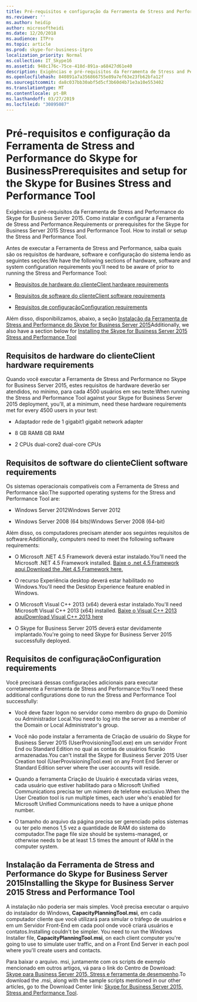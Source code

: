 ```yaml
---
title: Pré-requisitos e configuração da Ferramenta de Stress and Performance do Skype for Business
ms.reviewer: ''
ms.author: heidip
author: microsoftheidi
ms.date: 12/20/2018
ms.audience: ITPro
ms.topic: article
ms.prod: skype-for-business-itpro
localization_priority: Normal
ms.collection: IT_Skype16
ms.assetid: 948c176c-75ce-418d-891a-a68427d61e40
description: Exigências e pré-requisitos da Ferramenta de Stress and Performance do Skype for Business Server 2015. Como instalar e configurar a Ferramenta de Stress and Performance.
ms.openlocfilehash: 840891a7a356866755e89a7ef63e23fb62bfa12f
ms.sourcegitcommit: da8c037bb30abf5d5cf3b60d4b71e3a10e553402
ms.translationtype: MT
ms.contentlocale: pt-BR
ms.lasthandoff: 03/27/2019
ms.locfileid: "30895087"
---
```

# <a name="prerequisites-and-setup-for-the-skype-for-busines-stress-and-performance-tool"></a><span data-ttu-id="29ad9-104">Pré-requisitos e configuração da Ferramenta de Stress and Performance do Skype for Business</span><span class="sxs-lookup"><span data-stu-id="29ad9-104">Prerequisites and setup for the Skype for Busines Stress and Performance Tool</span></span>
 
<span data-ttu-id="29ad9-p102">Exigências e pré-requisitos da Ferramenta de Stress and Performance do Skype for Business Server 2015. Como instalar e configurar a Ferramenta de Stress and Performance.</span><span class="sxs-lookup"><span data-stu-id="29ad9-p102">Requirements or prerequisites for the Skype for Business Server 2015 Stress and Performance Tool. How to install or setup the Stress and Performance Tool.</span></span>
  
<span data-ttu-id="29ad9-107">Antes de executar a Ferramenta de Stress and Performance, saiba quais são os requisitos de hardware, software e configuração do sistema lendo as seguintes seções:</span><span class="sxs-lookup"><span data-stu-id="29ad9-107">We have the following sections of hardware, software and system configuration requirements you'll need to be aware of prior to running the Stress and Performance Tool:</span></span>
  
- [<span data-ttu-id="29ad9-108">Requisitos de hardware do cliente</span><span class="sxs-lookup"><span data-stu-id="29ad9-108">Client hardware requirements</span></span>](prerequisites-and-setup.md#ClientHardwareReqs)
    
- [<span data-ttu-id="29ad9-109">Requisitos de software do cliente</span><span class="sxs-lookup"><span data-stu-id="29ad9-109">Client software requirements</span></span>](prerequisites-and-setup.md#ClientSoftwareReqs)
    
- [<span data-ttu-id="29ad9-110">Requisitos de configuração</span><span class="sxs-lookup"><span data-stu-id="29ad9-110">Configuration requirements</span></span>](prerequisites-and-setup.md#ConfigReqs)
    
<span data-ttu-id="29ad9-111">Além disso, disponibilizamos, abaixo, a seção [Instalação da Ferramenta de Stress and Performance do Skype for Business Server 2015](prerequisites-and-setup.md#Installing)</span><span class="sxs-lookup"><span data-stu-id="29ad9-111">Additionally, we also have a section below for [Installing the Skype for Business Server 2015 Stress and Performance Tool](prerequisites-and-setup.md#Installing)</span></span>
  
## <a name="client-hardware-requirements"></a><span data-ttu-id="29ad9-112">Requisitos de hardware do cliente</span><span class="sxs-lookup"><span data-stu-id="29ad9-112">Client hardware requirements</span></span>
<span data-ttu-id="29ad9-113"><a name="ClientHardwareReqs"> </a></span><span class="sxs-lookup"><span data-stu-id="29ad9-113"></span></span>

<span data-ttu-id="29ad9-114">Quando você executar a Ferramenta de Stress and Performance no Skype for Business Server 2015, estes requisitos de hardware deverão ser atendidos, no mínimo, para cada 4500 usuários em seu teste:</span><span class="sxs-lookup"><span data-stu-id="29ad9-114">When running the Stress and Performance Tool against your Skype for Business Server 2015 deployment, you'll, at a minimum, need these hardware requirements met for every 4500 users in your test:</span></span>
  
- <span data-ttu-id="29ad9-115">Adaptador rede de 1 gigabit</span><span class="sxs-lookup"><span data-stu-id="29ad9-115">1 gigabit network adapter</span></span>
    
- <span data-ttu-id="29ad9-116">8 GB RAM</span><span class="sxs-lookup"><span data-stu-id="29ad9-116">8 GB RAM</span></span>
    
- <span data-ttu-id="29ad9-117">2 CPUs dual-core</span><span class="sxs-lookup"><span data-stu-id="29ad9-117">2 dual-core CPUs</span></span>
    
## <a name="client-software-requirements"></a><span data-ttu-id="29ad9-118">Requisitos de software do cliente</span><span class="sxs-lookup"><span data-stu-id="29ad9-118">Client software requirements</span></span>
<span data-ttu-id="29ad9-119"><a name="ClientSoftwareReqs"> </a></span><span class="sxs-lookup"><span data-stu-id="29ad9-119"></span></span>

<span data-ttu-id="29ad9-120">Os sistemas operacionais compatíveis com a Ferramenta de Stress and Performance são:</span><span class="sxs-lookup"><span data-stu-id="29ad9-120">The supported operating systems for the Stress and Performance Tool are:</span></span>
  
- <span data-ttu-id="29ad9-121">Windows Server 2012</span><span class="sxs-lookup"><span data-stu-id="29ad9-121">Windows Server 2012</span></span>
    
- <span data-ttu-id="29ad9-122">Windows Server 2008 (64 bits)</span><span class="sxs-lookup"><span data-stu-id="29ad9-122">Windows Server 2008 (64-bit)</span></span>
    
<span data-ttu-id="29ad9-123">Além disso, os computadores precisam atender aos seguintes requisitos de software:</span><span class="sxs-lookup"><span data-stu-id="29ad9-123">Additionally, computers need to meet the following software requirements:</span></span>
  
- <span data-ttu-id="29ad9-124">O Microsoft .NET 4.5 Framework deverá estar instalado.</span><span class="sxs-lookup"><span data-stu-id="29ad9-124">You'll need the Microsoft .NET 4.5 Framework installed.</span></span> [<span data-ttu-id="29ad9-125">Baixe o .net 4.5 Framework aqui.</span><span class="sxs-lookup"><span data-stu-id="29ad9-125">Download the .Net 4.5 Framework here.</span></span>](https://www.microsoft.com/en-us/download/details.aspx?id=30653)
    
- <span data-ttu-id="29ad9-126">O recurso Experiência desktop deverá estar habilitado no Windows.</span><span class="sxs-lookup"><span data-stu-id="29ad9-126">You'll need the Desktop Experience feature enabled in Windows.</span></span>
    
- <span data-ttu-id="29ad9-127">O Microsoft Visual C++ 2013 (x64) deverá estar instalado.</span><span class="sxs-lookup"><span data-stu-id="29ad9-127">You'll need Microsoft Visual C++ 2013 (x64) installed.</span></span> [<span data-ttu-id="29ad9-128">Baixe o Visual C++ 2013 aqui</span><span class="sxs-lookup"><span data-stu-id="29ad9-128">Download Visual C++ 2013 here</span></span>](https://www.microsoft.com/en-us/download/details.aspx?id=40784)
    
- <span data-ttu-id="29ad9-129">O Skype for Business Server 2015 deverá estar devidamente implantado.</span><span class="sxs-lookup"><span data-stu-id="29ad9-129">You're going to need Skype for Business Server 2015 successfully deployed.</span></span>
    
## <a name="configuration-requirements"></a><span data-ttu-id="29ad9-130">Requisitos de configuração</span><span class="sxs-lookup"><span data-stu-id="29ad9-130">Configuration requirements</span></span>
<span data-ttu-id="29ad9-131"><a name="ConfigReqs"> </a></span><span class="sxs-lookup"><span data-stu-id="29ad9-131"></span></span>

<span data-ttu-id="29ad9-132">Você precisará dessas configurações adicionais para executar corretamente a Ferramenta de Stress and Performance:</span><span class="sxs-lookup"><span data-stu-id="29ad9-132">You'll need these additional configurations done to run the Stress and Performance Tool successfully:</span></span>
  
- <span data-ttu-id="29ad9-133">Você deve fazer logon no servidor como membro do grupo do Domínio ou Administrador Local.</span><span class="sxs-lookup"><span data-stu-id="29ad9-133">You need to log into the server as a member of the Domain or Local Administrator's group.</span></span>
    
- <span data-ttu-id="29ad9-134">Você não pode instalar a ferramenta de Criação de usuário do Skype for Business Server 2015 (UserProvisioningTool.exe) em um servidor Front End ou Standard Edition no qual as contas de usuários ficarão armazenadas.</span><span class="sxs-lookup"><span data-stu-id="29ad9-134">You can't install the Skype for Business Server 2015 User Creation tool (UserProvisioningTool.exe) on any Front End Server or Standard Edition server where the user accounts will reside.</span></span>
    
- <span data-ttu-id="29ad9-135">Quando a ferramenta Criação de Usuário é executada várias vezes, cada usuário que estiver habilitado para o Microsoft Unified Communications precisa ter um número de telefone exclusivo.</span><span class="sxs-lookup"><span data-stu-id="29ad9-135">When the User Creation tool is run multiple times, each user who's enabled for Microsoft Unified Communications needs to have a unique phone number.</span></span>
    
- <span data-ttu-id="29ad9-136">O tamanho do arquivo da página precisa ser gerenciado pelos sistemas ou ter pelo menos 1,5 vez a quantidade de RAM do sistema do computador.</span><span class="sxs-lookup"><span data-stu-id="29ad9-136">The page file size should be systems-managed, or otherwise needs to be at least 1.5 times the amount of RAM in the computer system.</span></span>
    
## <a name="installing-the-skype-for-business-server-2015-stress-and-performance-tool"></a><span data-ttu-id="29ad9-137">Instalação da Ferramenta de Stress and Performance do Skype for Business Server 2015</span><span class="sxs-lookup"><span data-stu-id="29ad9-137">Installing the Skype for Business Server 2015 Stress and Performance Tool</span></span>
<span data-ttu-id="29ad9-138"><a name="Installing"> </a></span><span class="sxs-lookup"><span data-stu-id="29ad9-138"></span></span>

<span data-ttu-id="29ad9-p105">A instalação não poderia ser mais simples. Você precisa executar o arquivo do instalador do Windows, **CapacityPlanningTool.msi**, em cada computador cliente que você utilizará para simular o tráfego de usuários e em um Servidor Front-End em cada pool onde você criará usuários e contatos.</span><span class="sxs-lookup"><span data-stu-id="29ad9-p105">Installing couldn't be simpler. You need to run the Windows Installer file, **CapacityPlanningTool.msi**, on each client computer you're going to use to simulate user traffic, and on a Front End Server in each pool where you'll create users and contacts.</span></span>
  
<span data-ttu-id="29ad9-141">Para baixar o arquivo. msi, juntamente com os scripts de exemplo mencionado em outros artigos, vá para o link do Centro de Download: [Skype para Business Server 2015, Stress e ferramenta de desempenho](https://www.microsoft.com/download/details.aspx?id=50367).</span><span class="sxs-lookup"><span data-stu-id="29ad9-141">To download the .msi, along with the sample scripts mentioned in our other articles, go to the Download Center link: [Skype for Business Server 2015, Stress and Performance Tool](https://www.microsoft.com/download/details.aspx?id=50367).</span></span>
  


